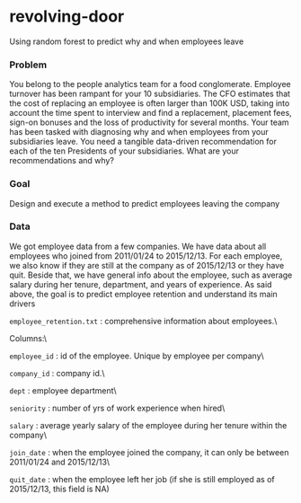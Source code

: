 # revolving-door
Using random forest to predict why and when employees leave

### Problem 

You belong to the people analytics team for a food conglomerate. Employee turnover has been rampant for your 10 subsidiaries. The CFO estimates that the cost of replacing an employee is often larger than 100K USD, taking into account the time spent to interview and find a replacement, placement fees, sign-on bonuses and the loss of productivity for several months.
Your team has been tasked with diagnosing why and when employees from your subsidiaries leave. You need a tangible data-driven recommendation for each of the ten Presidents of your subsidiaries. What are your recommendations and why?

### Goal

Design and execute a method to predict employees leaving the company 

### Data 

We got employee data from a few companies. We have data about all employees who joined from 2011/01/24 to 2015/12/13. For each employee, we also know if they are still at the company as of 2015/12/13 or they have quit. Beside that, we have general info about the employee, such as average salary during her tenure, department, and years of experience. As said above, the goal is to predict employee retention and understand its main drivers

`employee_retention.txt` : comprehensive information about employees.\

 Columns:\
 
`employee_id` : id of the employee. Unique by employee per company\

`company_id` : company id.\

`dept` : employee department\

`seniority` : number of yrs of work experience when hired\

`salary` : average yearly salary of the employee during her tenure within the company\

`join_date` : when the employee joined the company, it can only be between 2011/01/24 and 2015/12/13\

`quit_date` : when the employee left her job (if she is still employed as of 2015/12/13, this field is NA)
